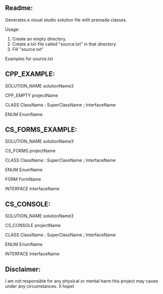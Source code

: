 Readme:
---------------------------------------------------
Generates a visual studio solution file with premade classes.

Usage:
1) Create an empty directory.
2) Create a txt-file called "source.txt" in that directory.
3) Fill "source.txt"

Examples for source.txt

CPP_EXAMPLE:
---------------------------------------------------
SOLUTION_NAME solutionName3

CPP_EMPTY projectName

CLASS ClassName : SuperClassName ; InterfaceName

ENUM EnumName

CS_FORMS_EXAMPLE:
---------------------------------------------------
SOLUTION_NAME solutionName3

CS_FORMS projectName

CLASS ClassName : SuperClassName ; InterfaceName

ENUM EnumName

FORM FormName

INTERFACE InterfaceName

CS_CONSOLE:
---------------------------------------------------
SOLUTION_NAME solutionName3

CS_CONSOLE projectName

CLASS ClassName : SuperClassName ; InterfaceName

ENUM EnumName

INTERFACE InterfaceName


Disclaimer:
---------------------------------------------------
I am not responsible for any physical or mental harm this project may cause under any circumstances. (I hope)
